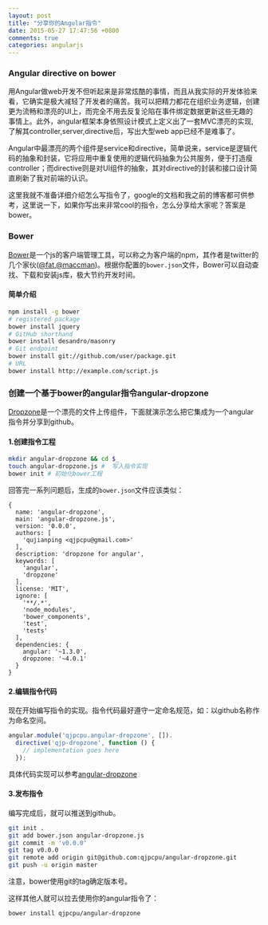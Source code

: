 ```yaml
---
layout: post
title: "分享你的Angular指令"
date: 2015-05-27 17:47:56 +0800
comments: true
categories: angularjs 
---
```


### Angular directive on bower
用Angular做web开发不但听起来是非常炫酷的事情，而且从我实际的开发体验来看，它确实是极大减轻了开发者的痛苦。我可以把精力都花在组织业务逻辑，创建更为流畅和漂亮的UI上，而完全不用去反复沦陷在事件绑定数据更新这些无趣的事情上。此外，angular框架本身依照设计模式上定义出了一套MVC漂亮的实现,了解其controller,server,directive后，写出大型web app已经不是难事了。

Angular中最漂亮的两个组件是service和directive，简单说来，service是逻辑代码的抽象和封装，它将应用中重复使用的逻辑代码抽象为公共服务，便于打造瘦controller；而directive则是对UI组件的抽象，其对directive的封装和接口设计简直刷新了我对前端的认识。

这里我就不准备详细介绍怎么写指令了，google的文档和我之前的博客都可供参考，这里说一下，如果你写出来非常cool的指令，怎么分享给大家呢？答案是bower。

<!--more-->

### Bower
[Bower](http://bower.io/)是一个js的客户端管理工具，可以称之为客户端的npm，其作者是twitter的几个家伙([@fat](https://github.com/fat),[@maccman](https://github.com/maccman))。根据你配置的`bower.json`文件，Bower可以自动查找、下载和安装js库，极大节约开发时间。

#### 简单介绍

```bash 安装使用
npm install -g bower
# registered package
bower install jquery
# GitHub shorthand
bower install desandro/masonry
# Git endpoint
bower install git://github.com/user/package.git
# URL
bower install http://example.com/script.js
```
### 创建一个基于bower的angular指令angular-dropzone
[Dropzone](http://www.dropzonejs.com/)是一个漂亮的文件上传组件，下面就演示怎么把它集成为一个angular指令并分享到github。

#### 1.创建指令工程
```bash
mkdir angular-dropzone && cd $_
touch angular-dropzone.js #  写入指令实现
bower init # 初始化bower工程
```
回答完一系列问题后，生成的`bower.json`文件应该类似：

```
{
  name: 'angular-dropzone',
  main: 'angular-dropzone.js',
  version: '0.0.0',
  authors: [
    'qujianping <qjpcpu@gmail.com>'
  ],
  description: 'dropzone for angular',
  keywords: [
    'angular',
    'dropzone'
  ],
  license: 'MIT',
  ignore: [
    '**/.*',
    'node_modules',
    'bower_components',
    'test',
    'tests'
  ],
  dependencies: {
    angular: '~1.3.0',
    dropzone: '~4.0.1'
  }
}
```

#### 2.编辑指令代码
现在开始编写指令的实现。指令代码最好遵守一定命名规范，如：以github名称作为命名空间。
```javascript angular-dropzone.js
angular.module('qjpcpu.angular-dropzone', []).
  directive('qjp-dropzone', function () {
    // implementation goes here
  });
```
具体代码实现可以参考[angular-dropzone](https://github.com/qjpcpu/angular-dropzone)

#### 3.发布指令
编写完成后，就可以推送到github。

```bash
git init .
git add bower.json angular-dropzone.js
git commit -m 'v0.0.0'
git tag v0.0.0
git remote add origin git@github.com:qjpcpu/angular-dropzone.git
git push -u origin master
```
注意，bower使用git的tag确定版本号。

这样其他人就可以拉去使用你的angular指令了：
```
bower install qjpcpu/angular-dropzone
```
